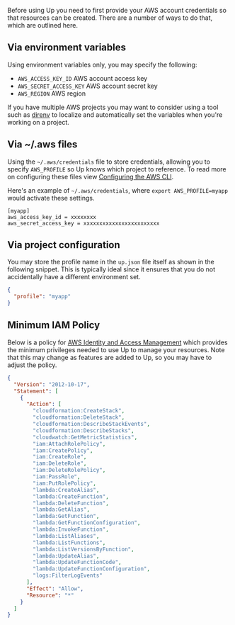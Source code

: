 Before using Up you need to first provide your AWS account credentials so that resources can be created. There are a number of ways to do that, which are outlined here.

## Via environment variables

Using environment variables only, you may specify the following:

- `AWS_ACCESS_KEY_ID` AWS account access key
- `AWS_SECRET_ACCESS_KEY` AWS account secret key
- `AWS_REGION` AWS region

If you have multiple AWS projects you may want to consider using a tool such as [direnv](http://direnv.net/) to localize and automatically set the variables when
you're working on a project.

## Via ~/.aws files

Using the `~/.aws/credentials` file to store credentials, allowing you to specify `AWS_PROFILE` so Up knows which project to reference. To read more on configuring these files view [Configuring the AWS CLI](http://docs.aws.amazon.com/cli/latest/userguide/cli-chap-getting-started.html).

Here's an example of `~/.aws/credentials`, where `export AWS_PROFILE=myapp` would activate these settings.

```
[myapp]
aws_access_key_id = xxxxxxxx
aws_secret_access_key = xxxxxxxxxxxxxxxxxxxxxxxx
```

## Via project configuration

You may store the profile name in the `up.json` file itself as shown in the following snippet. This is typically ideal since it ensures that you do not accidentally have a different environment set.

```json
{
  "profile": "myapp"
}
```

## Minimum IAM Policy

Below is a policy for [AWS Identity and Access Management](https://aws.amazon.com/iam/) which provides the minimum privileges needed to use Up to manage your resources. Note that this may change as features are added to Up, so you may have to adjust the policy.

```json
{
  "Version": "2012-10-17",
  "Statement": [
    {
      "Action": [
        "cloudformation:CreateStack",
        "cloudformation:DeleteStack",
        "cloudformation:DescribeStackEvents",
        "cloudformation:DescribeStacks",
        "cloudwatch:GetMetricStatistics",
        "iam:AttachRolePolicy",
        "iam:CreatePolicy",
        "iam:CreateRole",
        "iam:DeleteRole",
        "iam:DeleteRolePolicy",
        "iam:PassRole",
        "iam:PutRolePolicy",
        "lambda:CreateAlias",
        "lambda:CreateFunction",
        "lambda:DeleteFunction",
        "lambda:GetAlias",
        "lambda:GetFunction",
        "lambda:GetFunctionConfiguration",
        "lambda:InvokeFunction",
        "lambda:ListAliases",
        "lambda:ListFunctions",
        "lambda:ListVersionsByFunction",
        "lambda:UpdateAlias",
        "lambda:UpdateFunctionCode",
        "lambda:UpdateFunctionConfiguration",
        "logs:FilterLogEvents"
      ],
      "Effect": "Allow",
      "Resource": "*"
    }
  ]
}
```
